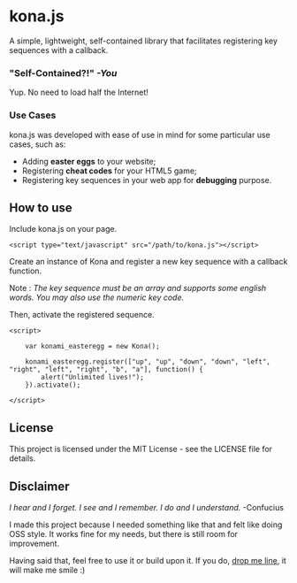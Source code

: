 # kona.js

A simple, lightweight, self-contained library that facilitates registering key sequences with a callback.

### "Self-Contained?!" *-You*
Yup.  No need to load half the Internet!

### Use Cases

kona.js was developed with ease of use in mind for some particular use cases, such as:

- Adding **easter eggs** to your website;
- Registering **cheat codes** for your HTML5 game;
- Registering key sequences in your web app for **debugging** purpose.

## How to use

Include kona.js on your page.
```
<script type="text/javascript" src="/path/to/kona.js"></script>
```

Create an instance of Kona and register a new key sequence with a callback function. 

Note : *The key sequence must be an array and supports some english words.  You may also use the numeric key code.*

Then, activate the registered sequence.

```
<script>

    var konami_easteregg = new Kona();

    konami_easteregg.register(["up", "up", "down", "down", "left", "right", "left", "right", "b", "a"], function() {
        alert("Unlimited lives!");
    }).activate();

</script>
```

## License

This project is licensed under the MIT License - see the LICENSE file for details.

## Disclaimer

*I hear and I forget. I see and I remember. I do and I understand.* -Confucius

I made this project because I needed something like that and felt like doing OSS style.  It works fine for my needs, but there is still room for improvement.

Having said that, feel free to use it or build upon it. If you do, [drop me line](https://www.twitter.com/mathdeziel), it will make me smile :)